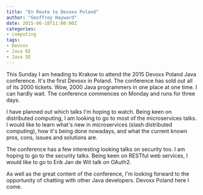 ```yaml
---
title: "En Route to Devoxx Poland"
author: "Geoffrey Hayward"
date: 2015-06-18T11:00:00Z
categories:
- computing
tags:
- Devoxx
- Java EE
- Java SE
---
```

This Sunday I am heading to Krakow to attend the 2015 Devoxx Poland Java conference. It's the first Devoxx in Poland. The conference has sold out all of its 2000 tickets. Wow, 2000 Java programmers in one place at one time. I can hardly wait. The conference commences on Monday and runs for three days.

<!--more-->

I have planned out which talks I'm hoping to watch. Being keen on distributed computing, I am looking to go to most of the microservices talks. I would like to learn what's new in microservices (slash distributed computing), how it's being done nowadays, and what the current known pros, cons, issues and solutions are.

The conference has a few interesting looking talks on security too. I am hoping to go to the security talks. Being keen on RESTful web services, I would like to go to Erik Jan de Wit talk on OAuth2.

As well as the great content of the conference, I'm looking forward to the opportunity of chatting with other Java developers. Devoxx Poland here I come.

